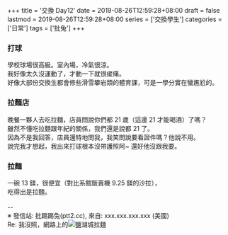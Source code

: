 +++
title = '交換 Day12'
date = 2019-08-26T12:59:28+08:00
draft = false
lastmod = 2019-08-26T12:59:28+08:00
series = ['交換學生']
categories = ['日常']
tags = ['批兔']
+++
### 打球
學校球場很高級。室內場，冷氣很涼。<br>
我好像太久沒運動了，才動一下就很痠痛。<br>
好像大部份交換生都會修些滑雪攀岩類的體育課，可是一學分實在蠻尷尬的。
### 拉麵店
晚餐一夥人去吃拉麵，店員問說你們都 21 歲（這邊 21 才能喝酒）了嗎？<br>
雖然不懂吃拉麵跟年紀的關係，我們還是說都 21 了。<br>
因為不是我回答，店員還特地問我，我笑問說要看證件嗎？他說不用。<br>
說完我才想起，我出來打球根本沒帶護照阿~ 還好他沒跟我要。<br>
### 拉麵
一碗 13 鎂，很便宜（對比系館販賣機 9.25 鎂的沙拉），<br>
吃得出是拉麵。<br>
<br>
--<br>
※ 發信站: 批踢踢兔(ptt2.cc), 來自: xxx.xxx.xxx.xxx (美國)<br>
Re: 我沒照，網路上的![鹽湖城拉麵](https://s3-media4.fl.yelpcdn.com/bphoto/PEsWlSFSqZz5ni3HaVPRqw/o.jpg)<br>

